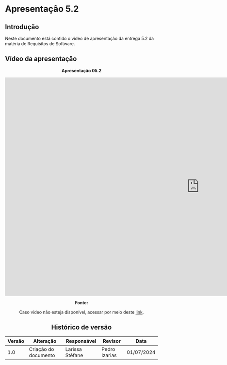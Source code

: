 # Apresentação 5.2

## Introdução
Neste documento está contido o vídeo de apresentação da entrega 5.2 da matéria de Requisitos de Software.

## Vídeo da apresentação


<center>

**Apresentação 05.2**
<iframe width="1280" height="720" src="https://www.youtube.com/embed/HJ2exydNFkE" title="Requisitos de Software - Apresentação etapa 5.2 - Verificação e Validação II" frameborder="0" allow="accelerometer; autoplay; clipboard-write; encrypted-media; gyroscope; picture-in-picture; web-share" referrerpolicy="strict-origin-when-cross-origin" allowfullscreen></iframe>

**Fonte:**

Caso vídeo não esteja disponível, acessar por meio deste [link](https://www.youtube.com/watch?v=HJ2exydNFkE).


## Histórico de versão

| Versão | Alteração                                                                 | Responsável     | Revisor         | Data       |
| ------ | ------------------------------------------------------------------------- | --------------- | --------------- | ---------- |
| 1.0    | Criação do documento                                                      | Larissa Stéfane   | Pedro Izarias| 01/07/2024 |
